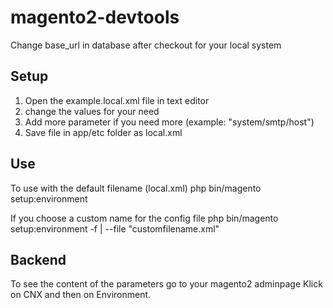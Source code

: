 # magento2-devtools

Change base_url in database after checkout for your local system 

## Setup

1. Open the example.local.xml file in text editor
2. change the values for your need
3. Add more parameter if you need more (example: "system/smtp/host")
4. Save file in app/etc folder as local.xml

## Use

To use with the default filename (local.xml)
    php bin/magento setup:environment

If you choose a custom name for the config file
    php bin/magento setup:environment -f | --file "customfilename.xml"

## Backend

To see the content of the parameters go to your magento2 adminpage 
Klick on CNX and then on Environment.

